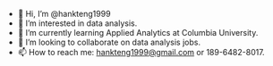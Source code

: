 - 👋 Hi, I’m @hankteng1999
- 👀 I’m interested in data analysis.
- 🌱 I’m currently learning Applied Analytics at Columbia University.
- 💞️ I’m looking to collaborate on data analysis jobs.
- 📫 How to reach me: hankteng1999@gmail.com or 189-6482-8017.

<!---
hankteng1999/hankteng1999 is a ✨ special ✨ repository because its `README.md` (this file) appears on your GitHub profile.
You can click the Preview link to take a look at your changes.
--->
